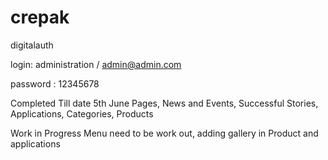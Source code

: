 # crepak

digitalauth

login: administration / admin@admin.com

password : 12345678


Completed Till date 5th June
   Pages,
   News and Events,
   Successful Stories,
   Applications,
   Categories,
   Products

Work in Progress
    Menu need to be work out,
    adding gallery in Product and applications
